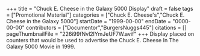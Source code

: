 +++
title = "Chuck E. Cheese in the Galaxy 5000 Display"
draft = false
tags = ["Promotional Material"]
categories = ["Chuck E. Cheese's","Chuck E. Cheese in the Galaxy 5000"]
startDate = "1999-00-00"
endDate = "0000-00-00"
contributors = ["Documentor","BurgersNuggs445"]
citations = []
pageThumbnailFile = "226i99fNvl2IYmJeUF7W.avif"
+++
Display placed on counters that would be used to advertise the Chuck E. Cheese In The Galaxy 5000 Movie in 1999.
